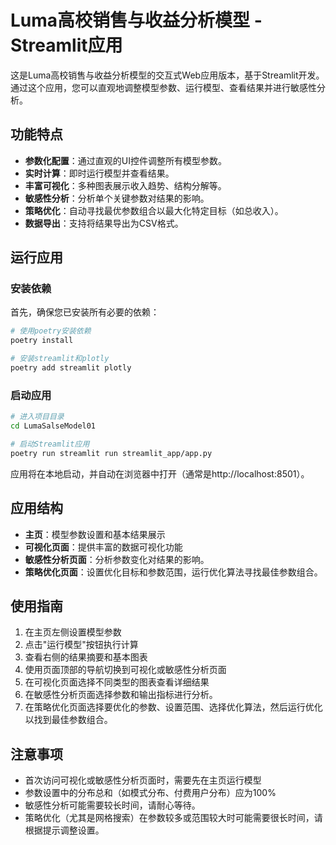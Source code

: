 # Luma高校销售与收益分析模型 - Streamlit应用

这是Luma高校销售与收益分析模型的交互式Web应用版本，基于Streamlit开发。通过这个应用，您可以直观地调整模型参数、运行模型、查看结果并进行敏感性分析。

## 功能特点

- **参数化配置**：通过直观的UI控件调整所有模型参数。
- **实时计算**：即时运行模型并查看结果。
- **丰富可视化**：多种图表展示收入趋势、结构分解等。
- **敏感性分析**：分析单个关键参数对结果的影响。
- **策略优化**：自动寻找最优参数组合以最大化特定目标（如总收入）。
- **数据导出**：支持将结果导出为CSV格式。

## 运行应用

### 安装依赖

首先，确保您已安装所有必要的依赖：

```bash
# 使用poetry安装依赖
poetry install

# 安装streamlit和plotly
poetry add streamlit plotly
```

### 启动应用

```bash
# 进入项目目录
cd LumaSalseModel01

# 启动Streamlit应用
poetry run streamlit run streamlit_app/app.py
```

应用将在本地启动，并自动在浏览器中打开（通常是http://localhost:8501）。

## 应用结构

- **主页**：模型参数设置和基本结果展示
- **可视化页面**：提供丰富的数据可视化功能
- **敏感性分析页面**：分析参数变化对结果的影响。
- **策略优化页面**：设置优化目标和参数范围，运行优化算法寻找最佳参数组合。

## 使用指南

1. 在主页左侧设置模型参数
2. 点击"运行模型"按钮执行计算
3. 查看右侧的结果摘要和基本图表
4. 使用页面顶部的导航切换到可视化或敏感性分析页面
5. 在可视化页面选择不同类型的图表查看详细结果
6. 在敏感性分析页面选择参数和输出指标进行分析。
7. 在策略优化页面选择要优化的参数、设置范围、选择优化算法，然后运行优化以找到最佳参数组合。

## 注意事项

- 首次访问可视化或敏感性分析页面时，需要先在主页运行模型
- 参数设置中的分布总和（如模式分布、付费用户分布）应为100%
- 敏感性分析可能需要较长时间，请耐心等待。
- 策略优化（尤其是网格搜索）在参数较多或范围较大时可能需要很长时间，请根据提示调整设置。
